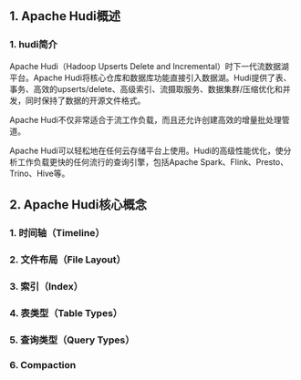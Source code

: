 ## 1. Apache Hudi概述

### 1. hudi简介
Apache Hudi（Hadoop Upserts Delete and Incremental）时下一代流数据湖平台。Apache Hudi将核心仓库和数据库功能直接引入数据湖。Hudi提供了表、事务、高效的upserts/delete、高级索引、流摄取服务、数据集群/压缩优化和并发，同时保持了数据的开源文件格式。

Apache Hudi不仅非常适合于流工作负载，而且还允许创建高效的增量批处理管道。

Apache Hudi可以轻松地在任何云存储平台上使用。Hudi的高级性能优化，使分析工作负载更快的任何流行的查询引擎，包括Apache Spark、Flink、Presto、Trino、Hive等。


## 2. Apache Hudi核心概念
### 1. 时间轴（Timeline）


### 2. 文件布局（File Layout）

### 3. 索引（Index）

### 4. 表类型（Table Types）

### 5. 查询类型（Query Types）

### 6. Compaction